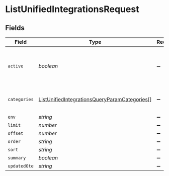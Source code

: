 # ListUnifiedIntegrationsRequest


## Fields

| Field                                                                                                                   | Type                                                                                                                    | Required                                                                                                                | Description                                                                                                             |
| ----------------------------------------------------------------------------------------------------------------------- | ----------------------------------------------------------------------------------------------------------------------- | ----------------------------------------------------------------------------------------------------------------------- | ----------------------------------------------------------------------------------------------------------------------- |
| `active`                                                                                                                | *boolean*                                                                                                               | :heavy_minus_sign:                                                                                                      | Filter the results for only the workspace's active integrations                                                         |
| `categories`                                                                                                            | [ListUnifiedIntegrationsQueryParamCategories](../../models/operations/listunifiedintegrationsqueryparamcategories.md)[] | :heavy_minus_sign:                                                                                                      | Filter the results on these categories                                                                                  |
| `env`                                                                                                                   | *string*                                                                                                                | :heavy_minus_sign:                                                                                                      | N/A                                                                                                                     |
| `limit`                                                                                                                 | *number*                                                                                                                | :heavy_minus_sign:                                                                                                      | N/A                                                                                                                     |
| `offset`                                                                                                                | *number*                                                                                                                | :heavy_minus_sign:                                                                                                      | N/A                                                                                                                     |
| `order`                                                                                                                 | *string*                                                                                                                | :heavy_minus_sign:                                                                                                      | N/A                                                                                                                     |
| `sort`                                                                                                                  | *string*                                                                                                                | :heavy_minus_sign:                                                                                                      | N/A                                                                                                                     |
| `summary`                                                                                                               | *boolean*                                                                                                               | :heavy_minus_sign:                                                                                                      | N/A                                                                                                                     |
| `updatedGte`                                                                                                            | *string*                                                                                                                | :heavy_minus_sign:                                                                                                      | N/A                                                                                                                     |